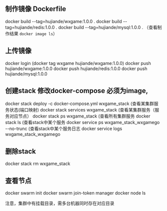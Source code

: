 ## 制作镜像 Dockerfile
docker build --tag=hujiande/wxgame:1.0.0 . 
docker build --tag=hujiande/redis:1.0.0 . 
docker build --tag=hujiande/mysql:1.0.0 . 
（查看制作结果 `docker image ls`）

## 上传镜像
docker login
(docker tag wxgame hujiande/wxgame:1.0.0)
docker push hujiande/wxgame:1.0.0
docker push hujiande/redis:1.0.0
docker push hujiande/mysql:1.0.0

## 创建stack 修改docker-compose 必须为image,
docker stack deploy -c docker-compose.yml wxgame_stack
(查看某集群服务状态(端口映射)
docker stack services wxgame_stack
(查看某集群服务（服务对应节点）
docker stack ps wxgame_stack 
(查看所有集群服务
docker stack ls
(查看stack中某个服务
docker service ps wxgame_stack_wxgamego  --no-trunc
(查看stack中某个服务日志
docker service logs wxgame_stack_wxgamego

## 删除stack
docker stack rm wxgame_stack

## 查看节点
docker swarm init
docker swarm join-token manager
docker node ls

注意，集群中有挂载目录，需多台机器同时存在对应目录